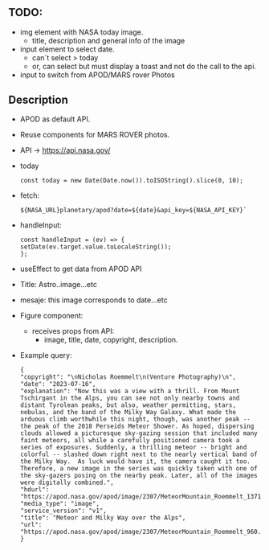 #

## TODO:

- img element with NASA today image.
  - title, description and general info of the image
- input element to select date.
  - can´t select > today
  - or, can select but must display a toast and not do the call to the api.
- input to switch from APOD/MARS rover Photos

## Description

- APOD as default API.
- Reuse components for MARS ROVER photos.
- API -> https://api.nasa.gov/
- today
  ```
  const today = new Date(Date.now()).toISOString().slice(0, 10);
  ```
- fetch:
  ```
  ${NASA_URL}planetary/apod?date=${date}&api_key=${NASA_API_KEY}`
  ```
- handleInput:
  ```
  const handleInput = (ev) => {
  setDate(ev.target.value.toLocaleString());
  };
  ```
- useEffect to get data from APOD API
- Title: Astro..image...etc
- mesaje: this image corresponds to date...etc
- Figure component:

  - receives props from API:
    - image, title, date, copyright, description.

- Example query:
  ```
  {
  "copyright": "\nNicholas Roemmelt\n(Venture Photography)\n",
  "date": "2023-07-16",
  "explanation": "Now this was a view with a thrill. From Mount Tschirgant in the Alps, you can see not only nearby towns and distant Tyrolean peaks, but also, weather permitting, stars, nebulas, and the band of the Milky Way Galaxy. What made the arduous climb worthwhile this night, though, was another peak -- the peak of the 2018 Perseids Meteor Shower. As hoped, dispersing clouds allowed a picturesque sky-gazing session that included many faint meteors, all while a carefully positioned camera took a series of exposures. Suddenly, a thrilling meteor -- bright and colorful -- slashed down right next to the nearly vertical band of the Milky Way.  As luck would have it, the camera caught it too.  Therefore, a new image in the series was quickly taken with one of the sky-gazers posing on the nearby peak. Later, all of the images were digitally combined.",
  "hdurl": "https://apod.nasa.gov/apod/image/2307/MeteorMountain_Roemmelt_1371.jpg",
  "media_type": "image",
  "service_version": "v1",
  "title": "Meteor and Milky Way over the Alps",
  "url": "https://apod.nasa.gov/apod/image/2307/MeteorMountain_Roemmelt_960.jpg"
  }
  ```
